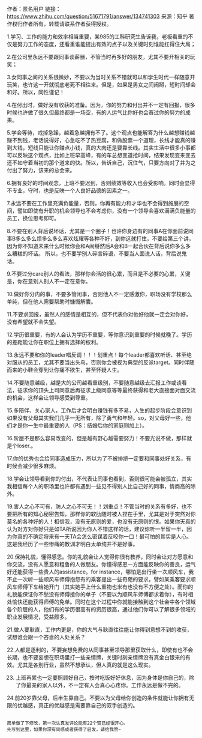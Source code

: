 作者：匿名用户
链接：https://www.zhihu.com/question/51671791/answer/134741303
来源：知乎
著作权归作者所有，转载请联系作者获得授权。

1.学习、工作的能力和效率相当重要，某985的工科研究生告诉我，老板看重的不仅是努力工作的态度，还看重谁能提出有效的点子以及关键时刻谁能扛得住大局；

2.在公司里永远不要跟同事谈薪酬，不管当时再多好的朋友，尤其不要开相关的玩笑；

3.女同事之间的关系很微妙，不要以为当时关系不错就可以和学生时代一样随意开玩笑，也许这一开就彻底老死不相往来。但是，如果是男女之间闹掰，短时间却会和好。所以，同性谨记！

4.在付出时，做好没有收获的准备。因为，你的努力和付出并不一定有回报，很多时候也许做了很久但最终都是一场空，有的人运气比你好也会赛过你的努力的成果。

5.学会等待，戒掉急躁，越着急越拥有不了。这个观点也能解答为什么越想赚钱越赚不到钱，老话说得好，心急吃不了热豆腐，和做股票一个道理，长线才能真的赚到大钱，短线只能让你赚点小钱，真的大肉还是要靠长线。其实生活中很多小事都可以反映这个观点，比如上班早高峰，有的车总想变道抢时间，结果发现变来变去还不如守着当初的那个道来的快。所以，告诉自己，沉住气，只要方向对了并为之付出了努力，该来的总会来。

6.拥有良好的时间观念，上班不要迟到，否则绩效等收入也会受影响。同时会显得不专业，守时，也是反映一个人良好品德的因素之一。

7.永远不要在工作里充满负能量，否则，你再有能力和才华也不会得到施展的空间，譬如即使有升职的机会领导也不会考虑你，没有一个领导会喜欢满满负能量的员工，换位思考即可。

8.不要在别人背后说坏话，尤其是一个圈子！也许你身边有的同事A在你面前说同事B多么多么烦多么多么喜欢炫耀等各种不好，到你这就打住，不要给第三个讲，因为你不知道未来什么时候你会和A闹掰然后A会和B一起合伙在背后说你多么多么糟糕的坏话。
所以，也不要学别人碎言碎语，不要当人面说人话，背后说鬼话。

9.不要过分care别人的看法，那样你会活的很心累，而且是不必要的心累，关键是，你在意别人别人不一定在意你。

10.做好你分内的事，不要多管闲事，否则他人不一定感激你，职场没有学校那么单纯，但在他人需要帮助时慷慨解囊。

11.不要求回报，虽然人的感情是相互的，但不代表你对他好他就一定会对你好，没有希望就不会失望。

12.学历很重要，有的人会认为学历不重要，等你意识到重要的时候就晚了。学历的差距能让你在职位上拥有选择的权利。

13.永远不要和你的leader唱反调！！！划重点！每个leader都喜欢听话、甚至绝对服从的员工，尤其不要当出头鸟，否则你会被视为典型的反派target。同时伴随而来的小鞋会穿到让你痛不欲生，甚至怀疑人生。

14.不要随意越级，越是大的公司越看重级别，不要随意越级去汇报工作或谈看法，征求你的顶头上司同意后再征求上级同意等等最终获得和老大直接面对面交流的机会，这样会让领导感受到尊重。

15.多陪伴、关心家人，工作后才会明白赚钱有多不易，人生的起步阶段会意识到如果没有父母其实我们几乎一无所有，除了勇气和年轻。so，对父母好一些，他们才是你一生中最重要的人（PS：结婚后你的家庭则加上）。

16.阶层不是那么容易改变的，但是越有野心越需要努力！不要光说不做，那样就是个loser.。

17.你的优秀也会给同事造成压力，所以为了不被排挤一定要和同事处好关系，有时候会减少很多麻烦。

18.学会让领导看到你的付出，不代表让同事也看到，否则很可能会被孤立，其实我相信每个人的职场里也许都有遇到一些见不得别人比自己好的同事，情商高的除外。

19.害人之心不可有，防人之心不可无！！划重点！不管当时的关系有多好，也不要把所有的知心秘密告知，那样你的软肋随时被人捏在手里，尤其是对于突然对你莫名的各种好的人！相信我，没有无原则的爱，也没有无原则的恨。如果你天真的认为对方对你好只是如TA所说因为你人不错这样的话，建议你听一半留一半，因为你真的不确定将来有一天TA会怎么密谋着反咬你一口！最可怕的其实是人心。
这是我经历了一些惨痛的教训才明白太单纯并不是好事。

20.保持礼貌，懂得感恩。你的礼貌会让人觉得你很有教养，同时会让对方愿意和你交流，没有人愿意和粗鲁的人做朋友。你懂得感恩一方面能反映你的善良，运气好还能获得一些贵人的assistance。for instance，哪怕是出行坐一次顺风车，我不止一次听一些顺风车师傅抱怨有的乘客提出一些奇葩的要求，譬如某乘客要求顺风车师傅下车给她开门（其实她手上什么重物也米有也没有不方便之处）。而你的礼貌能保证你不愁没有师傅接你的单子（不要以为顺风车师傅都求着你），有时相处愉快还能获得师傅的免单。同时在这个过程中你就能接触到这个社会中各个领域各个阶层的人，他们有的学历很高有的资历很高，通过他们你可以了解很多领域的职业发展情况，受益颇多。

21.做人要耿直，工作内更是，你的大气与耿直往往能让你得到意想不到的收获，试想谁会跟一个吝啬的人处关系？

22.人都是逐利的，不要妄想免费的从同事甚至领导那里获取什么，即使有也不会长期，也不要妄想在职场里打一些亲情牌，关键时刻亲情牌没有真金白银来的有效。尤其是各别行业，虽然不想承认，但人真的就是这么现实。

23. 上班再累也一定要照顾好自己，按时吃饭好好休息，因为身体是你自己的，除了你最亲的家人以外，不一定有人会真心心疼你。工作永远是做不完的。

24.前20岁靠父母，后半生靠自己。不要以为父母给你创造的条件就能让你拥有无限的优越感，真正的优越感是需要靠自己的双手创造的。

~~~~~~~~~~~~~~~~~~~~~我是可爱滴分割线~~~~~~~~~~~~~~~~~~~~~~~~~~~~~~

简单做了下修改，第一次认真发评论能有22个赞已经很开心。
先写到这里，如果你深有同感或者获得了启发，请给我赞~